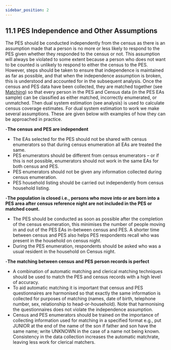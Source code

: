 ```yaml
---
sidebar_position: 2
---
```


## 11.1 PES Independence and Other Assumptions

The PES should be conducted independently from the census as there is an assumption made that a person is no more or less likely to respond to the PES given whether they responded to the census or not. This assumption will always be violated to some extent because a person who does not want to be counted is unlikely to respond to either the census to the PES. However, steps should be taken to ensure that independence is maintained as far as possible, and that when the independence assumption is broken, this is understood and accounted for in the subsequent analysis.
Once the census and PES data have been collected, they are matched together (see [Matching](https://tech-acs.github.io/e-census-handbook/docs/chapter-11/Matching)) so that every person in the PES and Census data (in the PES EAs sample) can be classified as either matched, incorrectly enumerated, or unmatched. Then dual system estimation (see analysis) is used to calculate census coverage estimates.
For dual system estimation to work we make several assumptions. These are given below with examples of how they can be approached in practice.

-**The census and PES are independent**

  - The EAs selected for the PES should not be shared with census enumerators so that during census enumeration all EAs are treated the same.
  - PES enumerators should be different from census enumerators – or if this is not possible, enumerators should not work in the same EAs for both census and PES.
  - PES enumerators should not be given any information collected during census enumeration.
  - PES household listing should be carried out independently from census household listing. 
    
-**The population is closed i.e., persons who move into or are born into a PES area after census reference night are not included in the PES or matched count.**
  - The PES should be conducted as soon as possible after the completion of the census enumeration, this minimises the number of people moving in and out of the PES EAs in-between census and PES. A shorter time between census and PES also helps PES respondents recall who was present in the household on census night.
  - During the PES enumeration, respondents should be asked who was a usual resident in the household on Census night.
    
-**The matching between census and PES person records is perfect**
  - A combination of  automatic matching and clerical matching techniques should be used to match the PES and census records with a high level of accuracy.
  - To aid automatic matching it is important that census and PES questionnaires are harmonised so that exactly the same information is collected for purposes of matching (names, date of birth, telephone number, sex, relationship to head-or-household). Note that harmonising the questionnaires does not violate the independence assumption.
  - Census and PES enumerators should be trained on the importance of collecting information used for matching in a specified format e.g., put JUNIOR at the end of the name of the son if father and son have the same name; write UNKNOWN in the case of a name not being known.  Consistency in the data collection increases the automatic matchrate, leaving less work for clerical matchers.
